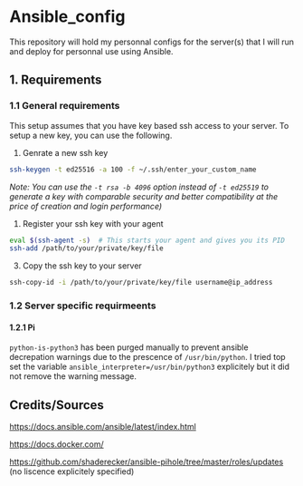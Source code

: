# Ansible_config

This repository will hold my personnal configs for the server(s) that I will run and deploy for personnal use using Ansible.

## 1. Requirements

### 1.1 General requirements

This setup assumes that you have key based ssh access to your server.
To setup a new key, you can use the following.

1. Genrate a new ssh key

```sh
ssh-keygen -t ed25516 -a 100 -f ~/.ssh/enter_your_custom_name
```

*Note: You can use the ```-t rsa -b 4096``` option instead of ```-t ed25519``` to generate a key with comparable security and better compatibility at the price of creation and login performance)*

1. Register your ssh key with your agent

```sh
eval $(ssh-agent -s)  # This starts your agent and gives you its PID
ssh-add /path/to/your/private/key/file
```

3. Copy the ssh key to your server

```sh
ssh-copy-id -i /path/to/your/private/key/file username@ip_address
```

### 1.2 Server specific requirmeents

#### 1.2.1 Pi

```python-is-python3``` has been purged manually to prevent ansible decrepation warnings due to the prescence of ```/usr/bin/python```.
I tried top set the variable ```ansible_interpreter=/usr/bin/python3``` explicitely but it did not remove the warning message.


## Credits/Sources

https://docs.ansible.com/ansible/latest/index.html

https://docs.docker.com/

https://github.com/shaderecker/ansible-pihole/tree/master/roles/updates (no liscence explicitely specified)
